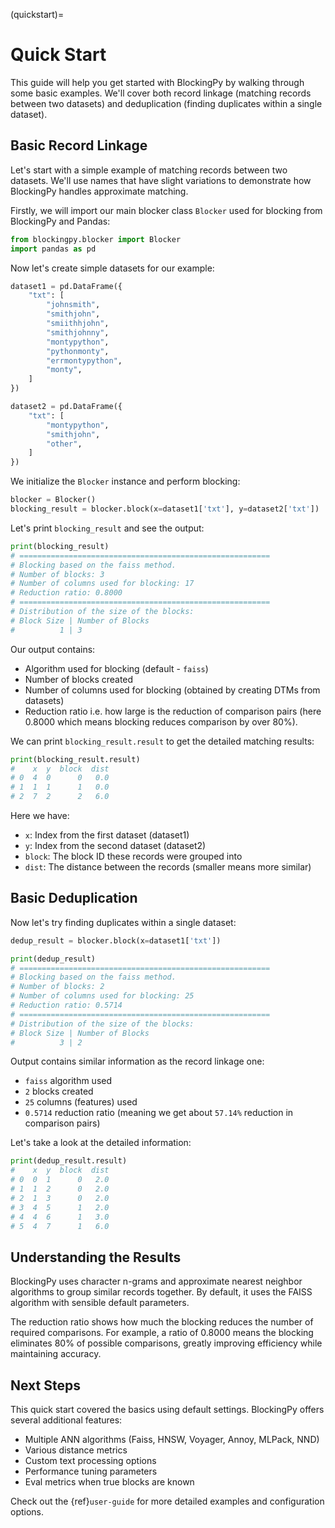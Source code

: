 (quickstart)=
# Quick Start

This guide will help you get started with BlockingPy by walking through some basic examples. We'll cover both record linkage (matching records between two datasets) and deduplication (finding duplicates within a single dataset).

## Basic Record Linkage

Let's start with a simple example of matching records between two datasets. We'll use names that have slight variations to demonstrate how BlockingPy handles approximate matching.

Firstly, we will import our main blocker class `Blocker` used for blocking from BlockingPy and Pandas:

```python
from blockingpy.blocker import Blocker
import pandas as pd
```

Now let's create simple datasets for our example:

```python
dataset1 = pd.DataFrame({
    "txt": [
        "johnsmith",
        "smithjohn",
        "smiithhjohn",
        "smithjohnny",
        "montypython",
        "pythonmonty",
        "errmontypython",
        "monty",
    ]
})

dataset2 = pd.DataFrame({
    "txt": [
        "montypython",
        "smithjohn",
        "other",
    ]
})
```
We initialize the `Blocker` instance and perform blocking:

```python
blocker = Blocker()
blocking_result = blocker.block(x=dataset1['txt'], y=dataset2['txt'])
```
Let's print `blocking_result` and see the output:

```python
print(blocking_result)
# ========================================================
# Blocking based on the faiss method.
# Number of blocks: 3
# Number of columns used for blocking: 17
# Reduction ratio: 0.8000
# ========================================================
# Distribution of the size of the blocks:
# Block Size | Number of Blocks
#          1 | 3
```
Our output contains:

- Algorithm used for blocking (default - `faiss`)
- Number of blocks created
- Number of columns used for blocking (obtained by creating DTMs from datasets)
- Reduction ratio i.e. how large is the reduction of comparison pairs (here 0.8000 which means blocking reduces comparison by over 80%).

We can print `blocking_result.result` to get the detailed matching results:

```python
print(blocking_result.result)
#    x  y  block  dist
# 0  4  0      0   0.0
# 1  1  1      1   0.0
# 2  7  2      2   6.0
```

Here we have:

- `x`: Index from the first dataset (dataset1)
- `y`: Index from the second dataset (dataset2)
- `block`: The block ID these records were grouped into
- `dist`: The distance between the records (smaller means more similar)

## Basic Deduplication

Now let's try finding duplicates within a single dataset:

```python
dedup_result = blocker.block(x=dataset1['txt'])

print(dedup_result)
# ========================================================
# Blocking based on the faiss method.
# Number of blocks: 2
# Number of columns used for blocking: 25
# Reduction ratio: 0.5714
# ========================================================
# Distribution of the size of the blocks:
# Block Size | Number of Blocks
#          3 | 2
```
Output contains similar information as the record linkage one:

- `faiss` algorithm used
- `2` blocks created
- `25` columns (features) used
- `0.5714` reduction ratio (meaning we get about `57.14%` reduction in comparison pairs)

Let's take a look at the detailed information:
```python
print(dedup_result.result)
#    x  y  block  dist
# 0  0  1      0   2.0
# 1  1  2      0   2.0
# 2  1  3      0   2.0
# 3  4  5      1   2.0
# 4  4  6      1   3.0
# 5  4  7      1   6.0
```

## Understanding the Results

BlockingPy uses character n-grams and approximate nearest neighbor algorithms to group similar records together. By default, it uses the FAISS algorithm with sensible default parameters.

The reduction ratio shows how much the blocking reduces the number of required comparisons. For example, a ratio of 0.8000 means the blocking eliminates 80% of possible comparisons, greatly improving efficiency while maintaining accuracy.

## Next Steps

This quick start covered the basics using default settings. BlockingPy offers several additional features:

- Multiple ANN algorithms (Faiss, HNSW, Voyager, Annoy, MLPack, NND)
- Various distance metrics
- Custom text processing options
- Performance tuning parameters
- Eval metrics when true blocks are known

Check out the {ref}`user-guide` for more detailed examples and configuration options.